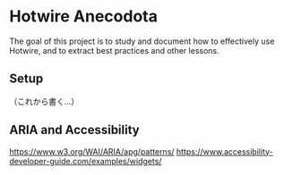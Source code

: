 # Hotwire Anecodota

The goal of this project is to study and document how to effectively use Hotwire, and to extract best practices and other lessons.

## Setup

（これから書く...）

## ARIA and Accessibility

https://www.w3.org/WAI/ARIA/apg/patterns/
https://www.accessibility-developer-guide.com/examples/widgets/
